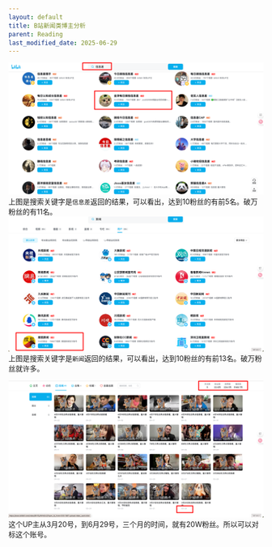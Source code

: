 ```yaml
---
layout: default
title: B站新闻类博主分析
parent: Reading
last_modified_date: 2025-06-29
---
```



![img_2.png](img/img_2.png)
上图是搜索关键字是`信息差`返回的结果，可以看出，达到10粉丝的有前5名。破万粉丝的有11名。
![img_3.png](img/img_3.png)
上图是搜索关键字是`新闻`返回的结果，可以看出，达到10粉丝的有前13名。破万粉丝就许多。

![img_4.png](img/img_4.png)
这个UP主从3月20号，到6月29号，三个月的时间，就有20W粉丝。所以可以对标这个账号。